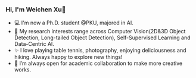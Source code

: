 ### Hi, I'm Weichen Xu👋

- 💻 I'm now a Ph.D. student @PKU, majored in AI.
- 🌱 My research interests range across Computer Vision(2D&3D Object Detection, Long-tailed Object Detection), Self-Supervised Learning and Data-Centric AI.
- ✨ I love playing table tennis, photography, enjoying deliciousness and hiking. Always happy to explore new things!
- 👯 I’m always open for academic collaboration to make more creative works.

